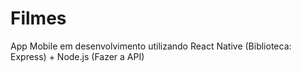 # Filmes
App Mobile em desenvolvimento utilizando React Native (Biblioteca: Express) + Node.js (Fazer a API)

